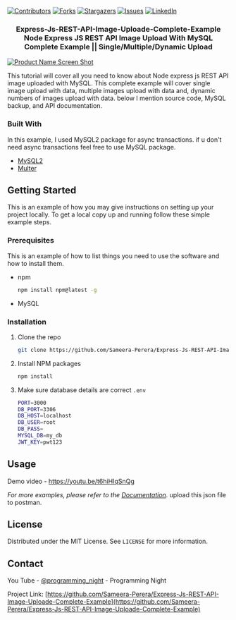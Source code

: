 [![Contributors][contributors-shield]][contributors-url]
[![Forks][forks-shield]][forks-url]
[![Stargazers][stars-shield]][stars-url]
[![Issues][issues-shield]][issues-url]
[![LinkedIn][linkedin-shield]][linkedin-url]
<!-- PROJECT LOGO -->
<p align="center">
  <h3 align="center">
Express-Js-REST-API-Image-Uploade-Complete-Example
Node Express JS REST API Image Upload With MySQL Complete Example || Single/Multiple/Dynamic Upload</h3>
</p>

[![Product Name Screen Shot][product-screenshot]](https://example.com)

This tutorial will cover all you need to know about Node express js REST API image uploaded with MySQL.
This complete example will cover single image upload with data, multiple images upload with data and, dynamic numbers of images upload with data.
below I mention source code, MySQL backup, and API documentation.

### Built With
In this example, I used MySQL2 package for async transactions. if u don't need async transactions feel free to use MySQL package.

* [MySQL2](https://www.npmjs.com/package/mysql2)
* [Multer](https://www.npmjs.com/package/multer)


<!-- GETTING STARTED -->
## Getting Started

This is an example of how you may give instructions on setting up your project locally.
To get a local copy up and running follow these simple example steps.

### Prerequisites

This is an example of how to list things you need to use the software and how to install them.
* npm
  ```sh
  npm install npm@latest -g
  ```
* MySQL

### Installation

1. Clone the repo
   ```sh
   git clone https://github.com/Sameera-Perera/Express-Js-REST-API-Image-Uploade-Complete-Example.git
   ```
2. Install NPM packages
   ```sh
   npm install
   ```
3. Make sure database details are correct `.env`
   ```sh
   PORT=3000
   DB_PORT=3306
   DB_HOST=localhost
   DB_USER=root
   DB_PASS=
   MYSQL_DB=my_db
   JWT_KEY=pwt123


<!-- USAGE EXAMPLES -->
## Usage

Demo video - https://youtu.be/t6hiHIqSnQg

_For more examples, please refer to the [Documentation](https://github.com/Sameera-Perera/Express-Js-REST-API-Image-Uploade-Complete-Example/blob/main/image_upload_example.postman_collection.json)_. upload this json file to postman.



<!-- LICENSE -->
## License

Distributed under the MIT License. See `LICENSE` for more information.


<!-- CONTACT -->
## Contact

You Tube - [@programming_night](https://www.youtube.com/channel/UCKn8mSyZt_qwXK1Kzr6hA9w) - Programming Night

Project Link: [https://github.com/Sameera-Perera/Express-Js-REST-API-Image-Uploade-Complete-Example](https://github.com/Sameera-Perera/Express-Js-REST-API-Image-Uploade-Complete-Example)

<!-- MARKDOWN LINKS & IMAGES -->
<!-- https://www.markdownguide.org/basic-syntax/#reference-style-links -->
[contributors-shield]: https://img.shields.io/github/contributors/Sameera-Perera/Express-Js-REST-API-Image-Uploade-Complete-Example.svg?style=for-the-badge
[contributors-url]: https://github.com/Sameera-Perera/Express-Js-REST-API-Image-Uploade-Complete-Example/graphs/contributors
[forks-shield]: https://img.shields.io/github/forks/Sameera-Perera/Express-Js-REST-API-Image-Uploade-Complete-Example.svg?style=for-the-badge
[forks-url]: https://github.com/Sameera-Perera/Express-Js-REST-API-Image-Uploade-Complete-Example/network/members
[stars-shield]: https://img.shields.io/github/stars/Sameera-Perera/Express-Js-REST-API-Image-Uploade-Complete-Example.svg?style=for-the-badge
[stars-url]: https://github.com/Sameera-Perera/Express-Js-REST-API-Image-Uploade-Complete-Example/stargazers
[issues-shield]: https://img.shields.io/github/issues/Sameera-Perera/Express-Js-REST-API-Image-Uploade-Complete-Example.svg?style=for-the-badge
[issues-url]: https://github.com/Sameera-Perera/Express-Js-REST-API-Image-Uploade-Complete-Example/issues
[linkedin-shield]: http://www.linkedin.com/in/sameera-perera-1148081b8
[linkedin-url]: https://linkedin.com/in/othneildrew
[product-screenshot]: home.png
